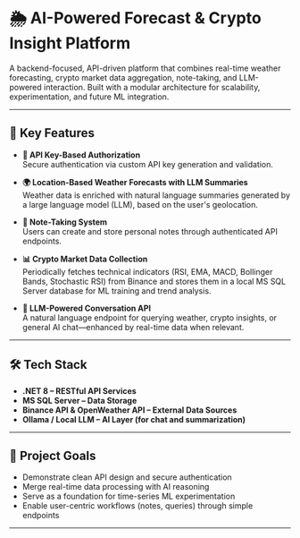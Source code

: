 # 🌦️ AI-Powered Forecast & Crypto Insight Platform

A backend-focused, API-driven platform that combines real-time weather forecasting, crypto market data aggregation, note-taking, and LLM-powered interaction. Built with a modular architecture for scalability, experimentation, and future ML integration.

---

## 🔑 Key Features

- **🔐 API Key-Based Authorization**  
  Secure authentication via custom API key generation and validation.

- **🌍 Location-Based Weather Forecasts with LLM Summaries**  
  Weather data is enriched with natural language summaries generated by a large language model (LLM), based on the user's geolocation.

- **📝 Note-Taking System**  
  Users can create and store personal notes through authenticated API endpoints.

- **📊 Crypto Market Data Collection**  
  Periodically fetches technical indicators (RSI, EMA, MACD, Bollinger Bands, Stochastic RSI) from Binance and stores them in a local MS SQL Server database for ML training and trend analysis.

- **🧠 LLM-Powered Conversation API**  
  A natural language endpoint for querying weather, crypto insights, or general AI chat—enhanced by real-time data when relevant.

---

## 🛠️ Tech Stack

- **.NET 8 – RESTful API Services**  
- **MS SQL Server – Data Storage**  
- **Binance API & OpenWeather API – External Data Sources**  
- **Ollama / Local LLM – AI Layer (for chat and summarization)**

---

## 🎯 Project Goals

- Demonstrate clean API design and secure authentication  
- Merge real-time data processing with AI reasoning  
- Serve as a foundation for time-series ML experimentation  
- Enable user-centric workflows (notes, queries) through simple endpoints

---
